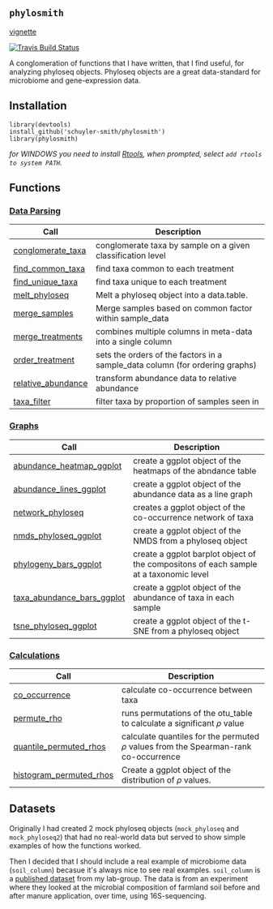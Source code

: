 
## `phylosmith`
[vignette](https://schuyler-smith.github.io/phylosmith/)

[![Travis Build
Status](https://travis-ci.org/schuyler-smith/phylosmith.svg?branch=master)](https://github.com/schuyler-smith/phylosmith)

A conglomeration of functions that I have written, that I find useful, for analyzing phyloseq objects. Phyloseq objects are a great data-standard for microbiome and gene-expression data.

## Installation

```
library(devtools)
install_github('schuyler-smith/phylosmith')
library(phylosmith)
```

*for WINDOWS you need to install <a href="https://cran.r-project.org/bin/windows/Rtools/" target="_blank" >Rtools</a>, when prompted, select `add rtools to system PATH`.*

## Functions

### [Data Parsing](https://schuyler-smith.github.io/phylosmith/data_parsing.html)

Call			     | Description
-------------------- | ------------------------------------------------------------
[conglomerate_taxa](https://schuyler-smith.github.io/phylosmith/data_parsing.html#conglomerate_taxa)  |  conglomerate taxa by sample on a given classification level
[find_common_taxa](https://schuyler-smith.github.io/phylosmith/data_parsing.html#find_common_taxa) | find taxa common to each treatment
[find_unique_taxa](https://schuyler-smith.github.io/phylosmith/data_parsing.html#find_unique_taxa) | find taxa unique to each treatment
[melt_phyloseq](https://schuyler-smith.github.io/phylosmith/data_parsing.html#melt_phyloseq)   |   Melt a phyloseq object into a data.table.
[merge_samples](https://schuyler-smith.github.io/phylosmith/data_parsing.html#merge_samples)   |   Merge samples based on common factor within sample_data
[merge_treatments](https://schuyler-smith.github.io/phylosmith/data_parsing.html#merge_treatments) | combines multiple columns in meta-data into a single column
[order_treatment](https://schuyler-smith.github.io/phylosmith/data_parsing.html#order_treatment) | sets the orders of the factors in a sample_data column (for ordering graphs)
[relative_abundance](https://schuyler-smith.github.io/phylosmith/data_parsing.html#relative_abundance) | transform abundance data to relative abundance
[taxa_filter](https://schuyler-smith.github.io/phylosmith/data_parsing.html#taxa_filter) | filter taxa by proportion of samples seen in

### [Graphs](https://schuyler-smith.github.io/phylosmith/graphs.html)

Call                 | Description
-------------------- | ------------------------------------------------------------
[abundance_heatmap_ggplot](https://schuyler-smith.github.io/phylosmith/graphs.html#abundance_heatmap_ggplot) | create a ggplot object of the heatmaps of the abndance table
[abundance_lines_ggplot](https://schuyler-smith.github.io/phylosmith/graphs.html#abundance_lines_ggplot) | create a ggplot object of the abundance data as a line graph
[network_phyloseq](https://schuyler-smith.github.io/phylosmith/graphs.html#network_phyloseq) | creates a ggplot object of the co-occurrence network of taxa
[nmds_phyloseq_ggplot](https://schuyler-smith.github.io/phylosmith/graphs.html#nmds_phyloseq_ggplot)  | create a ggplot object of the NMDS from a phyloseq object
[phylogeny_bars_ggplot](https://schuyler-smith.github.io/phylosmith/graphs.html#phylogeny_bars_ggplot) | create a ggplot barplot object of the compositons of each sample at a taxonomic level
[taxa_abundance_bars_ggplot](https://schuyler-smith.github.io/phylosmith/graphs.html#taxa_abundance_bars_ggplot) | create a ggplot object of the abundance of taxa in each sample
[tsne_phyloseq_ggplot](https://schuyler-smith.github.io/phylosmith/graphs.html#tsne_phyloseq_ggplot)  | create a ggplot object of the t-SNE from a phyloseq object

### [Calculations](https://schuyler-smith.github.io/phylosmith/calculations.html)

Call                 | Description
-------------------- | ------------------------------------------------------------
[co_occurrence](https://schuyler-smith.github.io/phylosmith/calculations.html#permute_rho) | calculate co-occurrence between taxa
[permute_rho](https://schuyler-smith.github.io/phylosmith/calculations.html#co_occurrence) | runs permutations of the otu_table to calculate a significant $\rho$ value
[quantile_permuted_rhos](https://schuyler-smith.github.io/phylosmith/calculations.html##quantile_permuted_rhos) | calculate quantiles for the permuted $\rho$ values from the Spearman-rank co-occurrence
[histogram_permuted_rhos](https://schuyler-smith.github.io/phylosmith/calculations.html##histogram_permuted_rhos) | Create a ggplot object of the distribution of $\rho$ values.

## Datasets

Originally I had created 2 mock phyloseq objects (`mock_phyloseq` and `mock_phyloseq2`) that had no real-world data but served to show simple examples of how the functions worked. 

Then I decided that I should include a real example of microbiome data (`soil_column`) becasue it's always nice to see real examples. `soil_column` is a <a href="https://www.frontiersin.org/articles/10.3389/fmicb.2018.03197/full" target="_blank" >published dataset</a>  from my lab-group. The data is from an experiment where they looked at the microbial composition of farmland soil before and after manure application, over time, using 16S-sequencing.
